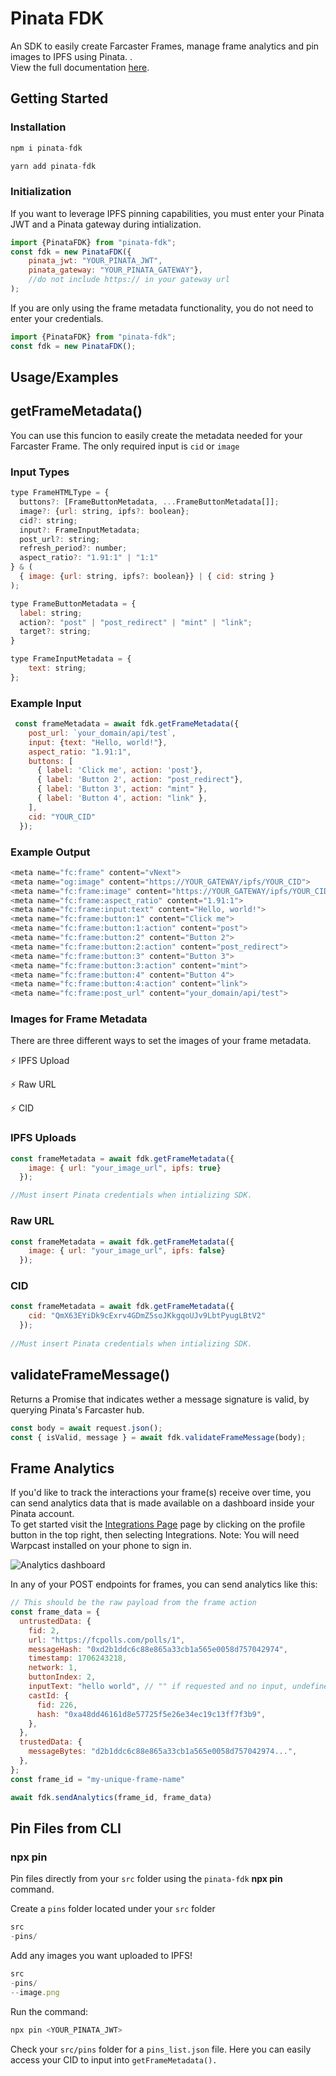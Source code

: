 
# Pinata FDK

An SDK to easily create Farcaster Frames, manage frame analytics and pin images to IPFS using Pinata. .<br> View the full documentation [here](https://docs.pinata.cloud/farcaster/fdk). 

## Getting Started

### Installation
```javascript
npm i pinata-fdk
```
```javascript
yarn add pinata-fdk
```

### Initialization

If you want to leverage IPFS pinning capabilities, you must enter your Pinata JWT and a Pinata gateway during intialization. 
```javascript
import {PinataFDK} from "pinata-fdk";
const fdk = new PinataFDK({
    pinata_jwt: "YOUR_PINATA_JWT",
    pinata_gateway: "YOUR_PINATA_GATEWAY"}, 
    //do not include https:// in your gateway url
);
```
If you are only using the frame metadata functionality, you do not need to enter your credentials. 
```javascript 
import {PinataFDK} from "pinata-fdk";
const fdk = new PinataFDK();
```

## Usage/Examples

## getFrameMetadata()
You can use this funcion to easily create the metadata needed for your Farcaster Frame. 
The only required input is `cid` or `image`

### Input Types
```javascript
type FrameHTMLType = {
  buttons?: [FrameButtonMetadata, ...FrameButtonMetadata[]];
  image?: {url: string, ipfs?: boolean};
  cid?: string;
  input?: FrameInputMetadata;
  post_url?: string;
  refresh_period?: number;
  aspect_ratio?: "1.91:1" | "1:1" 
} & (
  { image: {url: string, ipfs?: boolean}} | { cid: string }
);
```
```javascript 
type FrameButtonMetadata = {
  label: string;
  action?: "post" | "post_redirect" | "mint" | "link";
  target?: string;
}
```
```javascript 
type FrameInputMetadata = {
    text: string;
};

```

### Example Input
```javascript
 const frameMetadata = await fdk.getFrameMetadata({
    post_url: `your_domain/api/test`,
    input: {text: "Hello, world!"},
    aspect_ratio: "1.91:1",
    buttons: [
      { label: 'Click me', action: 'post'},
      { label: 'Button 2', action: "post_redirect"},
      { label: 'Button 3', action: "mint" },
      { label: 'Button 4', action: "link" },
    ],
    cid: "YOUR_CID"
  });
  ```
### Example Output
```javascript
<meta name="fc:frame" content="vNext">
<meta name="og:image" content="https://YOUR_GATEWAY/ipfs/YOUR_CID">
<meta name="fc:frame:image" content="https://YOUR_GATEWAY/ipfs/YOUR_CID">
<meta name="fc:frame:aspect_ratio" content="1.91:1">
<meta name="fc:frame:input:text" content="Hello, world!">
<meta name="fc:frame:button:1" content="Click me">
<meta name="fc:frame:button:1:action" content="post">
<meta name="fc:frame:button:2" content="Button 2">
<meta name="fc:frame:button:2:action" content="post_redirect">
<meta name="fc:frame:button:3" content="Button 3">
<meta name="fc:frame:button:3:action" content="mint">
<meta name="fc:frame:button:4" content="Button 4">
<meta name="fc:frame:button:4:action" content="link">
<meta name="fc:frame:post_url" content="your_domain/api/test">
```

### Images for Frame Metadata
There are three different ways to set the images of your frame metadata. 

⚡️ IPFS Upload

⚡️ Raw URL 

⚡️ CID


###  IPFS Uploads
```javascript
const frameMetadata = await fdk.getFrameMetadata({
    image: { url: "your_image_url", ipfs: true}
  });

//Must insert Pinata credentials when intializing SDK.  
```
### Raw URL

```javascript
const frameMetadata = await fdk.getFrameMetadata({
    image: { url: "your_image_url", ipfs: false}
  });
``` 
### CID
```javascript
const frameMetadata = await fdk.getFrameMetadata({
    cid: "QmX63EYiDk9cExrv4GDmZ5soJKkgqoUJv9LbtPyugLBtV2"
  });
  
//Must insert Pinata credentials when intializing SDK.    
```

## validateFrameMessage()

Returns a Promise that indicates wether a message signature is valid, by querying Pinata's Farcaster hub. 

```javascript 
const body = await request.json();
const { isValid, message } = await fdk.validateFrameMessage(body);

```

## Frame Analytics
If you'd like to track the interactions your frame(s) receive over time, you can send analytics data that is made available on a dashboard inside your Pinata account. <br> To get started visit the [Integrations Page](https://app.pinata.cloud/integrations?_gl=1*sa853s*_ga*MTg2MDc4ODc4MS4xNzA4MDEzNDQw*_ga_5RMPXG14TE*MTcwODExMjIwNS43LjEuMTcwODExNjY2NC44LjAuMA..#iss=https%3A%2F%2Fauth.pinata.cloud%2Frealms%2Fpinata) page by clicking on the profile button in the top right, then selecting Integrations. Note: You will need Warpcast installed on your phone to sign in. 

![Analytics dashboard](https://azure-tiny-tahr-350.mypinata.cloud/ipfs/QmfNvYKNHLFut99TRmwVAhKa1ePUoeqpgB61rxfzdoM5zq)

In any of your POST endpoints for frames, you can send analytics like this: 

```javascript
// This should be the raw payload from the frame action
const frame_data = {
  untrustedData: {
    fid: 2,
    url: "https://fcpolls.com/polls/1",
    messageHash: "0xd2b1ddc6c88e865a33cb1a565e0058d757042974",
    timestamp: 1706243218,
    network: 1,
    buttonIndex: 2,
    inputText: "hello world", // "" if requested and no input, undefined if input not requested
    castId: {
      fid: 226,
      hash: "0xa48dd46161d8e57725f5e26e34ec19c13ff7f3b9",
    },
  },
  trustedData: {
    messageBytes: "d2b1ddc6c88e865a33cb1a565e0058d757042974...",
  },
};
const frame_id = "my-unique-frame-name"

await fdk.sendAnalytics(frame_id, frame_data)
```

## Pin Files from CLI
### npx pin

Pin files directly from your `src` folder using the `pinata-fdk`  **npx pin** command.

Create a `pins` folder located under your `src` folder

```jsx
src
-pins/
```

Add any images you want uploaded to IPFS! 

```jsx
src
-pins/
--image.png
```

Run the command:

```jsx
npx pin <YOUR_PINATA_JWT>
```

Check your `src/pins` folder for a  `pins_list.json` file. Here you can easily access your CID to input into `getFrameMetadata().`

